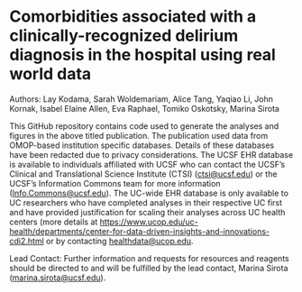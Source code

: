 # Comorbidities associated with a clinically-recognized delirium diagnosis in the hospital using real world data

Authors: Lay Kodama, Sarah Woldemariam, Alice Tang, Yaqiao Li, John Kornak, Isabel Elaine Allen, Eva Raphael, Tomiko Oskotsky, Marina Sirota

This GitHub repository contains code used to generate the analyses and figures in the above titled publication. The publication used data from OMOP-based institution specific databases. Details of these databases have been redacted due to privacy considerations. The UCSF EHR database is available to individuals affiliated with UCSF who can contact the UCSF’s Clinical and Translational Science Institute (CTSI) (ctsi@ucsf.edu) or the UCSF’s Information Commons team for more information (Info.Commons@ucsf.edu). The UC-wide EHR database is only available to UC researchers who have completed analyses in their respective UC first and have provided justification for scaling their analyses across UC health centers (more details at https://www.ucop.edu/uc-health/departments/center-for-data-driven-insights-and-innovations-cdi2.html or by contacting healthdata@ucop.edu.

Lead Contact: Further information and requests for resources and reagents should be directed to and will be fulfilled by the lead contact, Marina Sirota (marina.sirota@ucsf.edu).

